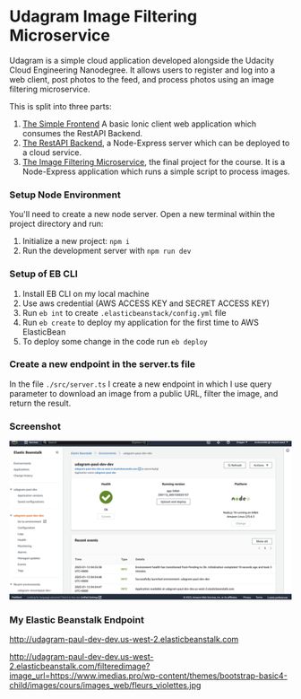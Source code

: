 # Udagram Image Filtering Microservice

Udagram is a simple cloud application developed alongside the Udacity Cloud Engineering Nanodegree. It allows users to register and log into a web client, post photos to the feed, and process photos using an image filtering microservice.


This is split into three parts:
1. [The Simple Frontend](https://github.com/udacity/cloud-developer/tree/master/course-02/exercises/udacity-c2-frontend)
A basic Ionic client web application which consumes the RestAPI Backend. 
2. [The RestAPI Backend](https://github.com/udacity/cloud-developer/tree/master/course-02/exercises/udacity-c2-restapi), a Node-Express server which can be deployed to a cloud service. 
3. [The Image Filtering Microservice](https://github.com/udacity/cloud-developer/tree/master/course-02/project/image-filter-starter-code), the final project for the course. It is a Node-Express application which runs a simple script to process images. 





### Setup Node Environment

You'll need to create a new node server. Open a new terminal within the project directory and run:

1. Initialize a new project: `npm i`
2. Run the development server with `npm run dev`

### Setup of EB CLI
1. Install EB CLI on my local machine
2. Use aws credential (AWS ACCESS KEY  and SECRET ACCESS KEY)
3. Run  `eb int`  to create `.elasticbeanstack/config.yml` file
4. Run `eb create` to deploy my application for the first time to AWS ElasticBean
5. To deploy some change in the code run `eb deploy`

### Create a new endpoint in the server.ts file
In the file `./src/server.ts` I create a new endpoint in which I use query parameter to download an image from a public URL, filter the image, and return the result.

### Screenshot
![](deployment_screenshot/deployment_screenshot.png)

### My Elastic Beanstalk Endpoint
http://udagram-paul-dev-dev.us-west-2.elasticbeanstalk.com

[http://udagram-paul-dev-dev.us-west-2.elasticbeanstalk.com/filteredimage?image_url=https://www.imedias.pro/wp-content/themes/bootstrap-basic4-child/images/cours/images_web/fleurs_violettes.jpg
](http://udagram-paul-dev-dev.us-west-2.elasticbeanstalk.com/filteredimage?image_url=https://www.imedias.pro/wp-content/themes/bootstrap-basic4-child/images/cours/images_web/fleurs_violettes.jpg)